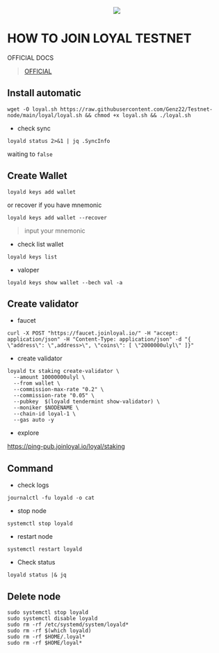 

<p align=center>
<img height="auto" src="https://user-images.githubusercontent.com/94878333/200184787-2465bb11-9e4a-40df-9926-7e8948803c83.jpg">
</p>


# HOW TO JOIN LOYAL TESTNET

OFFICIAL DOCS
>[OFFICIAL](https://docs.joinloyal.io/)

## Install automatic

```
wget -O loyal.sh https://raw.githubusercontent.com/Genz22/Testnet-node/main/loyal/loyal.sh && chmod +x loyal.sh && ./loyal.sh
```

- check sync 

```
loyald status 2>&1 | jq .SyncInfo
```

waiting to `false`

## Create Wallet

```
loyald keys add wallet
```

or recover if you have mnemonic

```
loyald keys add wallet --recover
```

>input your mnemonic

- check list wallet

```
loyald keys list
```

- valoper 

```
loyald keys show wallet --bech val -a
```

## Create validator

- faucet 

```
curl -X POST "https://faucet.joinloyal.io/" -H "accept: application/json" -H "Content-Type: application/json" -d "{ \"address\": \",address>\", \"coins\": [ \"2000000ulyl\" ]}"
```

- create validator

```
loyald tx staking create-validator \
  --amount 10000000ulyl \
  --from wallet \
  --commission-max-rate "0.2" \
  --commission-rate "0.05" \
  --pubkey  $(loyald tendermint show-validator) \
  --moniker $NODENAME \
  --chain-id loyal-1 \
  --gas auto -y
```

- explore 

https://ping-pub.joinloyal.io/loyal/staking

## Command

- check logs

```
journalctl -fu loyald -o cat
```

- stop node

```
systemctl stop loyald
```

- restart node

```
systemctl restart loyald
```

- Check status 

```
loyald status |& jq
```

## Delete node 

```
sudo systemctl stop loyald
sudo systemctl disable loyald
sudo rm -rf /etc/systemd/system/loyald* 
sudo rm -rf $(which loyald) 
sudo rm -rf $HOME/.loyal* 
sudo rm -rf $HOME/loyal* 
```
